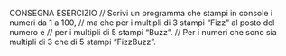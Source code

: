 CONSEGNA ESERCIZIO
// Scrivi un programma che stampi in console i numeri da 1 a 100,
// ma che per i multipli di 3 stampi “Fizz” al posto del numero e
// per i multipli di 5 stampi “Buzz”.
// Per i numeri che sono sia multipli di 3 che di 5 stampi “FizzBuzz”.

